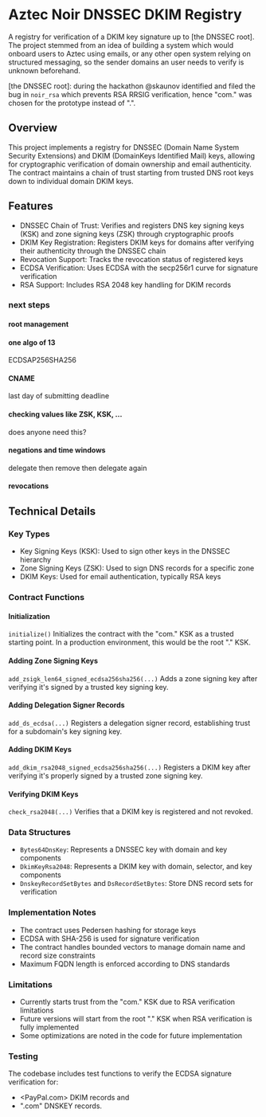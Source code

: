 Aztec Noir DNSSEC DKIM Registry
===========

A registry for verification of a DKIM key signature up to [the DNSSEC root]. The project stemmed from an idea of building a system which would onboard users to Aztec using emails, or any other open system relying on structured messaging, so the sender domains an user needs to verify is unknown beforehand.

[the DNSSEC root]: during the hackathon @skaunov identified and filed the bug in `noir_rsa` which prevents RSA RRSIG verification, hence "com." was chosen for the prototype instead of ".".

## Overview
This project implements a registry for DNSSEC (Domain Name System Security Extensions) and DKIM (DomainKeys Identified Mail) keys, allowing for cryptographic verification of domain ownership and email authenticity. The contract maintains a chain of trust starting from trusted DNS root keys down to individual domain DKIM keys.

## Features
- DNSSEC Chain of Trust: Verifies and registers DNS key signing keys (KSK) and zone signing keys (ZSK) through cryptographic proofs
- DKIM Key Registration: Registers DKIM keys for domains after verifying their authenticity through the DNSSEC chain
- Revocation Support: Tracks the revocation status of registered keys
- ECDSA Verification: Uses ECDSA with the secp256r1 curve for signature verification
- RSA Support: Includes RSA 2048 key handling for DKIM records
### next steps
#### root management
#### one algo of 13
ECDSAP256SHA256
#### CNAME 
last day of submitting deadline
#### checking values like ZSK, KSK, ...
does anyone need this?
#### negations and time windows
delegate then remove then delegate again
#### revocations
## Technical Details
### Key Types
- Key Signing Keys (KSK): Used to sign other keys in the DNSSEC hierarchy
- Zone Signing Keys (ZSK): Used to sign DNS records for a specific zone
- DKIM Keys: Used for email authentication, typically RSA keys
### Contract Functions
#### Initialization
`initialize()`
Initializes the contract with the "com." KSK as a trusted starting point. In a production environment, this would be the root "." KSK.
#### Adding Zone Signing Keys
`add_zsigk_len64_signed_ecdsa256sha256(...)`
Adds a zone signing key after verifying it's signed by a trusted key signing key.
#### Adding Delegation Signer Records
`add_ds_ecdsa(...)`
Registers a delegation signer record, establishing trust for a subdomain's key signing key.
#### Adding DKIM Keys
`add_dkim_rsa2048_signed_ecdsa256sha256(...)`
Registers a DKIM key after verifying it's properly signed by a trusted zone signing key.
#### Verifying DKIM Keys
`check_rsa2048(...)`
Verifies that a DKIM key is registered and not revoked.
### Data Structures
- `Bytes64DnsKey`: Represents a DNSSEC key with domain and key components
- `DkimKeyRsa2048`: Represents a DKIM key with domain, selector, and key components
- `DnskeyRecordSetBytes` and `DsRecordSetBytes`: Store DNS record sets for verification
### Implementation Notes
- The contract uses Pedersen hashing for storage keys
- ECDSA with SHA-256 is used for signature verification
- The contract handles bounded vectors to manage domain name and record size constraints
- Maximum FQDN length is enforced according to DNS standards
### Limitations
- Currently starts trust from the "com." KSK due to RSA verification limitations
- Future versions will start from the root "." KSK when RSA verification is fully implemented
- Some optimizations are noted in the code for future implementation
### Testing
The codebase includes test functions to verify the ECDSA signature verification for:
- <PayPal.com> DKIM records and
- ".com" DNSKEY records.